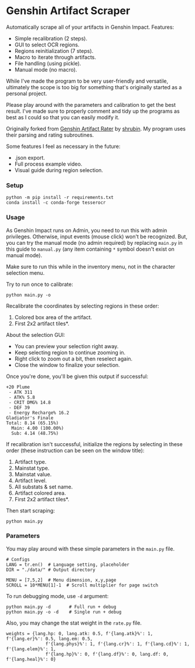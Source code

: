 # Genshin Artifact Scraper
Automatically scrape all of your artifacts in Genshin Impact. Features:

- Simple recalibration (2 steps).
- GUI to select OCR regions.
- Regions reinitialization (7 steps).
- Macro to iterate through artifacts.
- File handling (using pickle).
- Manual mode (no macro).

While I've made the program to be very user-friendly and versatile, ultimately the scope is too big for something that's originally started as a personal project.

Please play around with the parameters and calibration to get the best result. I've made sure to properly comment and tidy up the programs as best as I could so that you can easily modify it.

Originally forked from [Genshin Artifact Rater](https://github.com/shrubin/Genshin-Artifact-Rater) by [shrubin](https://github.com/shrubin/Genshin-Artifact-Rater/commits?author=shrubin "View all commits by shrubin"). My program uses their parsing and rating subroutines.

Some features I feel as necessary in the future:
- .json export.
- Full process example video.
- Visual guide during region selection.

### Setup
```
python -m pip install -r requirements.txt
conda install -c conda-forge tesserocr
```

### Usage
As Genshin Impact runs on Admin, you need to run this with admin privileges. Otherwise, input events (mouse click) won't be recognized. But, you can try the manual mode (no admin required) by replacing `main.py` in this guide to `manual.py` (any item containing `*` symbol doesn't exist on manual mode).

Make sure to run this while in the inventory menu, not in the character selection menu.

Try to run once to calibrate:
```
python main.py -o
```
Recalibrate the coordinates by selecting regions in these order:

1. Colored box area of the artifact.
2. First 2x2 artifact tiles*.

About the selection GUI:

- You can preview your selection right away.
- Keep selecting region to continue zooming in.
- Right click to zoom out a bit, then reselect again.
- Close the window to finalize your selection.

Once you're done, you'll be given this output if successful:

```
+20 Plume
 - ATK 311
 - ATK% 5.8
 - CRIT DMG% 14.8
 - DEF 39
 - Energy Recharge% 16.2
Gladiator's Finale
Total: 8.14 (65.15%)
  Main: 4.00 (100.00%)
  Sub: 4.14 (48.75%)
```

If recalibration isn't successful, initialize the regions by selecting in these order (these instruction can be seen on the window title):

1. Artifact type.
2. Mainstat type.
3. Mainstat value.
4. Artifact level.
5. All substats & set name.
6. Artifact colored area.
7. First 2x2 artifact tiles*.

Then start scraping:
```
python main.py
```
### Parameters
You may play around with these simple parameters in the `main.py` file.
```
# Configs
LANG = tr.en()  # Language setting, placeholder
DIR = "./data/" # Output directory

MENU = [7,5,2]  # Menu dimension, x,y,page
SCROLL = 10*MENU[1]-1  # Scroll multiplier for page switch
```
To run debugging mode, use `-d` argument:
```
python main.py -d       # Full run + debug
python main.py -o -d    # Single run + debug
```
Also, you may change the stat weight in the `rate.py` file.
```
weights = {lang.hp: 0, lang.atk: 0.5, f'{lang.atk}%': 1, f'{lang.er}%': 0.5, lang.em: 0.5,
               f'{lang.phys}%': 1, f'{lang.cr}%': 1, f'{lang.cd}%': 1, f'{lang.elem}%': 1,
               f'{lang.hp}%': 0, f'{lang.df}%': 0, lang.df: 0, f'{lang.heal}%': 0}
```